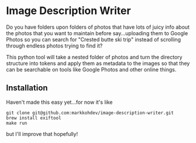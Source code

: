 # Image Description Writer
Do you have folders upon folders of photos that have lots of juicy info about the photos that you want to maintain before say...uploading them to Google Photos so you can search for "Crested butte ski trip" instead of scrolling through endless photos trying to find it?

This python tool will take a nested folder of photos and turn the directory structure into tokens and apply them as metadata to the images so that they can be searchable on tools like Google Photos and other online things.

## Installation
Haven't made this easy yet...for now it's like
```
git clone git@github.com:markkohdev/image-description-writer.git
brew install exiftool
make run
```
but I'll improve that hopefully!
